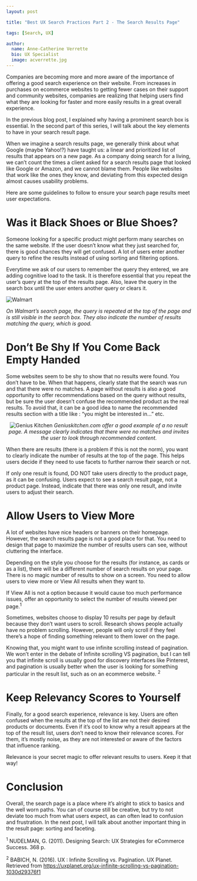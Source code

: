 ```yaml
---
layout: post

title: "Best UX Search Practices Part 2 - The Search Results Page"

tags: [Search, UX]

author:
  name: Anne-Catherine Verrette
  bio: UX Specialist
  image: acverrette.jpg
---
```


Companies are becoming more and more aware of the importance of offering a good search experience on their website. From increases in purchases on ecommerce websites to getting fewer cases on their support and community websites, companies are realizing that helping users find what they are looking for faster and more easily results in a great overall experience.

In the previous blog post, I explained why having a prominent search box is essential. In the second part of this series, I will talk about the key elements to have in your search result page. 

<!-- more -->

When we imagine a search results page, we generally think about what Google (maybe Yahoo!?) have taught us: a linear and prioritized list of results that appears on a new page.  As a company doing search for a living, we can’t count the times a client asked for a search results page that looked like Google or Amazon, and we cannot blame them. People like websites that work like the ones they know, and deviating from this expected design almost causes usability problems. 

Here are some guidelines to follow to ensure your search page results meet user expectations. 


# Was it Black Shoes or Blue Shoes?

Someone looking for a specific product might perform many searches on the same website. If the user doesn’t know what they just searched for, there is good chances they will get confused. A lot of users enter another query to refine the results instead of using sorting and filtering options.

Everytime we ask of our users to remember the query they entered,  we are adding cognitive load to the task. It is therefore essential that you repeat the user’s query at the top of the results page. Also, leave the query in the search box until the user enters another query or clears it. 


![Walmart](/source.coveo.com/images/2017-09-22-search-best-practices-2/walmart.png)

*On Walmart’s  search page, the query is repeated at the top of the page and is still visible in the search box. They also indicate the number of  results matching the query, which is good.*


# Don’t Be Shy If You Come Back Empty Handed

Some websites seem to be shy to show that no results were found. You don’t have to be. When that happens, clearly state that the search was run and that there were no matches. A page without results is also a good opportunity to offer recommendations based on the query without results, but be sure the user doesn’t confuse the recommended product as the real results. To avoid that, it can be a good idea to name the recommended results section with a title like : “you might be interested in…” etc.

<center>

![Genius Kitchen](/source.coveo.com/images/2017-09-22-search-best-practices-2/geniuskitchen.png)
*Geniuskitchen.com offer a good example of a no result page.  A message clearly indicates that there were no matches and invites the user to look through recommended content.*
</center>

When there are results (there is a problem if this is not the norm), you want to clearly indicate the number of results at the top of the page. This helps users decide if they need to use facets to further narrow their search or not.

If only one result is found, DO NOT  take users directly to the product page, as it can be confusing. Users  expect to see a search result page, not a product page. Instead, indicate that there was only one result, and invite users to adjust their search.


# Allow Users to View More

A lot of websites have nice headers or banners on their homepage. However, the search results page is not a good place for that. You need to design that page to maximize the number of results users can see, without cluttering the interface.

Depending on the style you choose for the results (for instance, as cards or as a list), there will be a different number of search results on your page. There is no magic number of results to show on a screen.  You need to allow users to view more or View All results when they want to.

 If View All is not a option because it would cause too much performance issues, offer an opportunity to select the number of results viewed per page.<sup>1</sup> 

Sometimes, websites choose to display 10 results per page by default because they don’t want users to scroll. Research shows people actually have no problem scrolling. However, people will only scroll if they feel there’s a hope of finding something relevant to them lower on the page.

Knowing that, you might want to use infinite scrolling instead of pagination. We won’t enter in the debate of Infinite scrolling VS pagination, but I can tell you that infinite scroll is usually good for discovery interfaces like Pinterest, and pagination is usually better when the user is looking for something particular in the result list, such as on an ecommerce website. <sup>2</sup> 


# Keep Relevancy Scores to Yourself

Finally, for a good search experience, relevance is key. Users are often confused when the results at the top of the list are not their desired products or documents. Even if it’s cool to know why a result appears at the top of the result list, users don’t need to know their relevance scores. For them, it’s mostly noise, as they are not interested or aware of the factors that influence ranking.

Relevance is your secret magic to offer relevant results to users. Keep it that way! 


# Conclusion

Overall, the search page is a place where it’s alright to stick to basics and the well worn paths. You can of course still be creative, but try to not deviate too much from what users expect, as can often lead to confusion and frustration. In the next post, I will talk about another important thing in the result page: sorting and faceting. 



<sup>1</sup> NUDELMAN, G. (2011). Designing Search: UX Strategies for eCommerce Success. 368 p. 

<sup>2</sup> BABICH, N. (2016). UX : Infinite Scrolling vs. Pagination. UX Planet. Retrieved from https://uxplanet.org/ux-infinite-scrolling-vs-pagination-1030d29376f1
